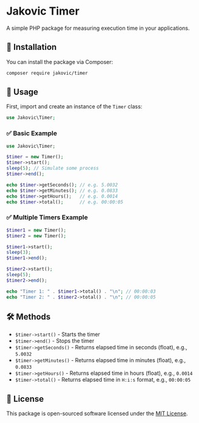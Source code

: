 # Jakovic Timer

A simple PHP package for measuring execution time in your applications.

## 🚀 Installation
You can install the package via Composer:

```sh
composer require jakovic/timer
```

## 🔧 Usage
First, import and create an instance of the `Timer` class:

```php
use Jakovic\Timer;
```

### ✅ Basic Example

```php
use Jakovic\Timer;

$timer = new Timer();
$timer->start();
sleep(5); // Simulate some process
$timer->end();

echo $timer->getSeconds(); // e.g. 5.0032
echo $timer->getMinutes(); // e.g. 0.0833
echo $timer->getHours();   // e.g. 0.0014
echo $timer->total();      // e.g. 00:00:05
```

### ✅ Multiple Timers Example

```php
$timer1 = new Timer();
$timer2 = new Timer();

$timer1->start();
sleep(3);
$timer1->end();

$timer2->start();
sleep(5);
$timer2->end();

echo "Timer 1: " . $timer1->total() . "\n"; // 00:00:03
echo "Timer 2: " . $timer2->total() . "\n"; // 00:00:05
```

## 🛠 Methods

- `$timer->start()` - Starts the timer
- `$timer->end()` - Stops the timer
- `$timer->getSeconds()` - Returns elapsed time in seconds (float), e.g., `5.0032`
- `$timer->getMinutes()` - Returns elapsed time in minutes (float), e.g., `0.0833`
- `$timer->getHours()` - Returns elapsed time in hours (float), e.g., `0.0014`
- `$timer->total()` - Returns elapsed time in `H:i:s` format, e.g., `00:00:05`

## 📜 License
This package is open-sourced software licensed under the [MIT License](./LICENSE).
